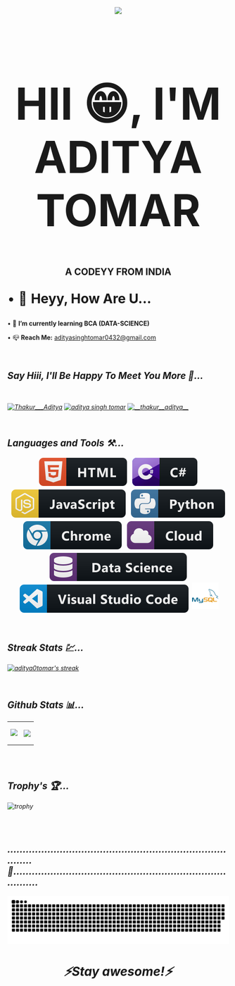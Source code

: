 <p align="center">
  <img src="https://github.com/user-attachments/assets/c14a1598-f957-4a62-ade8-619593dbf472" width="190px"/><p/>


<h1 align="center" style="font-size:100px;">HII 😁, I'M ADITYA TOMAR </h1>
<h2 align="center">A CODEYY FROM INDIA </h2>

<p style="font-size:30px;"> 
<p style="font-size:30px;">
  • 👋 <strong>Heyy, How Are U...</strong><br>
  
  • 🌱 <strong>I’m currently learning BCA (DATA-SCIENCE)</strong><br>
  
  • 📪 <strong>Reach Me:</strong> <a href="mailto:adityasinghtomar0432@gmail.com">adityasinghtomar0432@gmail.com</a>

<br>
<em>
<h2>Say Hiii, I'll Be Happy To Meet You More 👾...</h2>
<br>

<a href="https://twitter.com/Thakur___Aditya" target="blank"><img align="center" src="https://raw.githubusercontent.com/rahuldkjain/github-profile-readme-generator/master/src/images/icons/Social/twitter.svg" alt="Thakur___Aditya" height="40" width="40" /></a>
  <a href="https://linkedin.com/in/aditya-singh-tomar-a3a729362" target="blank"><img align="center" src="https://raw.githubusercontent.com/rahuldkjain/github-profile-readme-generator/master/src/images/icons/Social/linked-in-alt.svg" alt="aditya singh tomar" height="30" width="50" /></a>
<a href="https://instagram.com/__thakur__aditya__" target="blank"><img align="center" src="https://raw.githubusercontent.com/rahuldkjain/github-profile-readme-generator/master/src/images/icons/Social/instagram.svg" alt="__thakur__aditya__" height="40" width="40" /></a>

<br>

<h2>Languages and Tools ⚒️...</h2>
<p align="center">
  <!-- For more icons please follow  https://github.com/MikeCodesDotNET/ColoredBadges -->
  <img src="https://raw.githubusercontent.com/8bithemant/8bithemant/master/svg/dev/languages/html.svg" alt="html" style="vertical-align:top; margin:4px">    
  <img src="https://raw.githubusercontent.com/8bithemant/8bithemant/master/svg/dev/languages/csharp.svg" alt="csharp" style="vertical-align:top; margin:4px">
  <img src="https://raw.githubusercontent.com/8bithemant/8bithemant/master/svg/dev/languages/js.svg" alt="js" style="vertical-align:top; margin:4px">
  <img src="https://raw.githubusercontent.com/8bithemant/8bithemant/master/svg/dev/languages/python.svg" alt="python" style="vertical-align:top; margin:4px">
  <img src="https://raw.githubusercontent.com/8bithemant/8bithemant/master/svg/dev/misc/chrome.svg" alt="chrome" style="vertical-align:top; margin:4px">
  <img src="https://raw.githubusercontent.com/8bithemant/8bithemant/master/svg/dev/misc/cloud.svg" alt="cloud" style="vertical-align:top; margin:4px">
  <img src="https://raw.githubusercontent.com/8bithemant/8bithemant/master/svg/dev/misc/datascience.svg" alt="datascience" style="vertical-align:top; margin:4px">
  <img src="https://raw.githubusercontent.com/8bithemant/8bithemant/master/svg/dev/tools/visualstudio_code.svg" alt="vscode" style="vertical-align:top; margin:4px">
  <img src="https://raw.githubusercontent.com/devicons/devicon/master/icons/mysql/mysql-original-wordmark.svg" alt="mysql" width="60" height="60"/>
</p>

<br> 

  <h2>Streak Stats 💹...</h2>

  <!-- GitHub Readme Streak Stats - https://github.com/DenverCoder1/github-readme-streak-stats -->
  <p>
    <a href="https://github.com/aditya0tomar/github-readme-streak-stats">
      <!-- Use https://streak-stats.demolab.com or self-host with your own Vercel app - visit https://git.io/streak-stats for instructions -->
      <img title="🔥 Get streak stats for your profile at git.io/streak-stats" alt="aditya0tomar's streak" src="https://github-readme-streak-stats-eight.vercel.app/?user=aditya0tomar&theme=monokai-metallian&hide_border=true&short_numbers=true"/>
    </a>
  </p>
<br>
  <!-- https://github.com/anuraghazra/github-readme-stats -->
<h2>Github Stats 📊...</h2>
<!--  -->
<table>
  <tr>
    <td>
<p align="top" >
<a href="https://github.com/anuraghazra/github-readme-stats"> 
    <img  src="https://github-readme-stats.vercel.app/api?username=aditya0tomar&&show_icons=true&theme=radical"/>
    </a>
  </td>
  <td>
  <img align="center" src="https://github-readme-stats.vercel.app/api/top-langs/?username=aditya0tomar&show_icons=true&hide_border=true&theme=radical"/>
    </td>
   </tr>
</table>
<br><br/>

<h2>Trophy's 🏆...</h2>

![trophy](https://github-profile-trophy.vercel.app/?username=aditya0tomar&theme=juicyfresh)

<br><br/>

<h2>...............................................................................🐍...............................................................................</h2>
<picture>
  <source media="(prefers-color-scheme: dark)" srcset="https://raw.githubusercontent.com/AbidHussainOFFICIAL/AbidHussainOFFICIAL/output/github-snake-dark.svg" />
  <source media="(prefers-color-scheme: light)" srcset="https://raw.githubusercontent.com/AbidHussainOFFICIAL/AbidHussainOFFICIAL/output/github-snake.svg" />
  <img alt="github-snake" src="https://raw.githubusercontent.com/AbidHussainOFFICIAL/AbidHussainOFFICIAL/output/github-snake.svg" />
</picture>


<h1 align='center'>⚡️<i>Stay awesome!</i>⚡️</h1>


 























